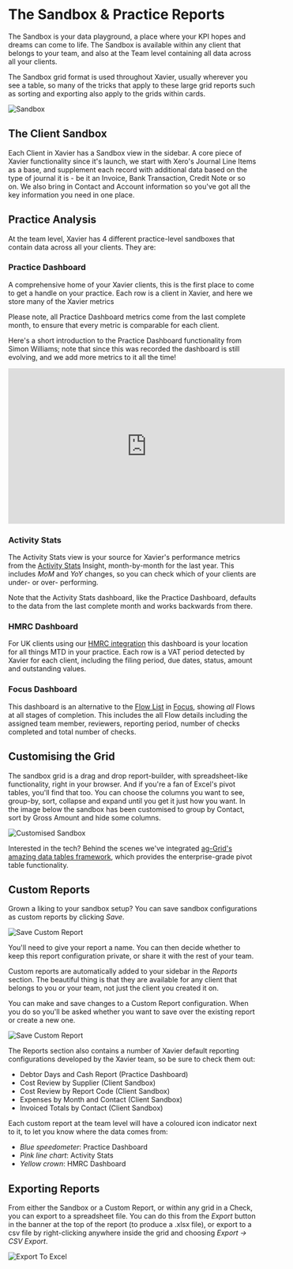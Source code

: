 ---
---

# The Sandbox & Practice Reports
The Sandbox is your data playground, a place where your KPI hopes and dreams can come to life. The Sandbox is available 
within any client that belongs to your team, and also at the Team level containing all data across all your clients. 

The Sandbox grid format is used throughout Xavier, usually wherever you see a table, so many of the tricks that apply to 
these large grid reports such as sorting and exporting also apply to the grids within cards.  

![Sandbox](./images/sandbox.png)

## The Client Sandbox

Each Client in Xavier has a Sandbox view in the sidebar. A core piece of Xavier functionality since it's launch, we start 
with Xero's Journal Line Items as a base, and supplement each record with additional data based on the type of
journal it is - be it an Invoice, Bank Transaction, Credit Note or so on. We also bring in Contact and Account
information so you've got all the key information you need in one place.

## Practice Analysis

At the team level, Xavier has 4 different practice-level sandboxes that contain data across all your clients. They are:

### Practice Dashboard
A comprehensive home of your Xavier clients, this is the first place to come to get a handle on your practice. Each row is a client in Xavier, and here we store many of the Xavier metrics 

Please note, all Practice Dashboard metrics come from the last complete month, to ensure that every metric is comparable for each client.  

Here's a short introduction to the Practice Dashboard functionality from Simon Williams; note that since this was recorded 
the dashboard is still evolving, and we add more metrics to it all the time!

<iframe width="560" height="315" src="https://www.youtube.com/embed/K9MX2tsKMW4?rel=0" frameborder="0" allow="autoplay; encrypted-media" allowfullscreen></iframe>

### Activity Stats
The Activity Stats view is your source for Xavier's performance metrics from the [Activity Stats](/insights.html#activity-stats) 
Insight, month-by-month for the last year. This includes _MoM_ and _YoY_ changes, so you can check which of your clients 
are under- or over- performing. 

Note that the Activity Stats dashboard, like the Practice Dashboard, defaults to the data from the last complete month and works backwards from there.

### HMRC Dashboard
For UK clients using our [HMRC integration](/integrations.html#hmrc-uk-only) this dashboard is your location for all things 
MTD in your practice. Each row is a VAT period detected by Xavier for each client, including the filing period, due dates, 
status, amount and outstanding values.

### Focus Dashboard
This dashboard is an alternative to the [Flow List](/focus.html#the-flow-list) in [Focus](https://help.xavier-analytics.com/focus.html#focus), 
showing _all_ Flows at all stages of completion. This includes the all Flow details including the assigned team member, 
reviewers, reporting period, number of checks completed and total number of checks.


## Customising the Grid
The sandbox grid is a drag and drop report-builder, with spreadsheet-like functionality, right in your browser. And if you're
a fan of Excel's pivot tables, you'll find that too. You can choose the columns you want to see, group-by, sort, collapse
and expand until you get it just how you want. In the image below the sandbox has been customised to group by Contact,
sort by Gross Amount and hide some columns.

![Customised Sandbox](./images/customised-sandbox.png)

Interested in the tech? Behind the scenes we've integrated [ag-Grid's amazing data tables framework](https://www.ag-grid.com/),
which provides the enterprise-grade pivot table functionality.

## Custom Reports
Grown a liking to your sandbox setup? You can save sandbox configurations as custom reports by clicking *Save*.

![Save Custom Report](./images/save-custom-report.png)

You'll need to give your report a name. You can then decide whether to keep this report configuration private, or
share it with the rest of your team.

Custom reports are automatically added to your sidebar in the *Reports* section. The beautiful thing is that they are
available for any client that belongs to you or your team, not just the client you created it on.

You can make and save changes to a Custom Report configuration. When you do so you'll be asked whether you want to save
over the existing report or create a new one.

![Save Custom Report](./images/save-report-changes.png)

The Reports section also contains a number of Xavier default reporting configurations developed by the Xavier team, so 
be sure to check them out:

- Debtor Days and Cash Report (Practice Dashboard)
- Cost Review by Supplier (Client Sandbox)
- Cost Review by Report Code (Client Sandbox)
- Expenses by Month and Contact (Client Sandbox)
- Invoiced Totals by Contact (Client Sandbox)

Each custom report at the team level will have a coloured icon indicator next to it, to let you know where the data comes from:
- _Blue speedometer_: Practice Dashboard
- _Pink line chart_: Activity Stats
- _Yellow crown_: HMRC Dashboard

## Exporting Reports
From either the Sandbox or a Custom Report, or within any grid in a Check, you can export to a spreadsheet file. You can 
do this from the *Export* button in the banner at the top of the report (to produce a .xlsx file), or export to a csv 
file by right-clicking anywhere inside the grid and choosing *Export -> CSV Export*.

![Export To Excel](./images/export-to-excel.png)

